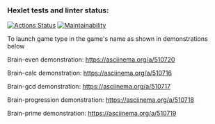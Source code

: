 ### Hexlet tests and linter status:
[![Actions Status](https://github.com/bender-droid/python-project-lvl1/workflows/hexlet-check/badge.svg)](https://github.com/bender-droid/python-project-lvl1/actions)
[![Maintainability](https://api.codeclimate.com/v1/badges/a05fddec195b178911c2/maintainability)](https://codeclimate.com/github/bender-droid/python-project-lvl1/maintainability)

To launch game type in the game's name as shown in demonstrations below

Brain-even demonstration: https://asciinema.org/a/510720

Brain-calc demonstration: https://asciinema.org/a/510716

Brain-gcd demonstration: https://asciinema.org/a/510717

Brain-progression demonstration: https://asciinema.org/a/510718

Brain-prime demonstration: https://asciinema.org/a/510719
